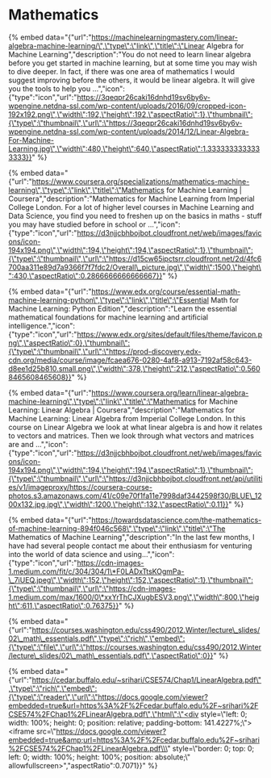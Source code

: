 # Mathematics





{% embed data="{\"url\":\"https://machinelearningmastery.com/linear-algebra-machine-learning/\",\"type\":\"link\",\"title\":\"Linear Algebra for Machine Learning\",\"description\":\"You do not need to learn linear algebra before you get started in machine learning, but at some time you may wish to dive deeper. In fact, if there was one area of mathematics I would suggest improving before the others, it would be linear algebra. It will give you the tools to help you …\",\"icon\":{\"type\":\"icon\",\"url\":\"https://3qeqpr26caki16dnhd19sv6by6v-wpengine.netdna-ssl.com/wp-content/uploads/2016/09/cropped-icon-192x192.png\",\"width\":192,\"height\":192,\"aspectRatio\":1},\"thumbnail\":{\"type\":\"thumbnail\",\"url\":\"https://3qeqpr26caki16dnhd19sv6by6v-wpengine.netdna-ssl.com/wp-content/uploads/2014/12/Linear-Algebra-For-Machine-Learning.jpg\",\"width\":480,\"height\":640,\"aspectRatio\":1.3333333333333333}}" %}



{% embed data="{\"url\":\"https://www.coursera.org/specializations/mathematics-machine-learning\",\"type\":\"link\",\"title\":\"Mathematics for Machine Learning \| Coursera\",\"description\":\"Mathematics for Machine Learning from Imperial College London. For a lot of higher level courses in Machine Learning and Data Science, you find you need to freshen up on the basics in maths - stuff you may have studied before in school or ...\",\"icon\":{\"type\":\"icon\",\"url\":\"https://d3njjcbhbojbot.cloudfront.net/web/images/favicons/icon-194x194.png\",\"width\":194,\"height\":194,\"aspectRatio\":1},\"thumbnail\":{\"type\":\"thumbnail\",\"url\":\"https://d15cw65ipctsrr.cloudfront.net/2d/4fc6700aa311e89d7a9366f7f7fdc2/Overall\_picture.jpg\",\"width\":1500,\"height\":430,\"aspectRatio\":0.2866666666666667}}" %}

{% embed data="{\"url\":\"https://www.edx.org/course/essential-math-machine-learning-python\",\"type\":\"link\",\"title\":\"Essential Math for Machine Learning: Python Edition\",\"description\":\"Learn the essential mathematical foundations for machine learning and artificial intelligence.\",\"icon\":{\"type\":\"icon\",\"url\":\"https://www.edx.org/sites/default/files/theme/favicon.png\",\"aspectRatio\":0},\"thumbnail\":{\"type\":\"thumbnail\",\"url\":\"https://prod-discovery.edx-cdn.org/media/course/image/fcaea676-0280-4af8-a913-7192af58c643-d8ee1d25b810.small.png\",\"width\":378,\"height\":212,\"aspectRatio\":0.5608465608465608}}" %}

{% embed data="{\"url\":\"https://www.coursera.org/learn/linear-algebra-machine-learning\",\"type\":\"link\",\"title\":\"Mathematics for Machine Learning: Linear Algebra \| Coursera\",\"description\":\"Mathematics for Machine Learning: Linear Algebra from Imperial College London. In this course on Linear Algebra we look at what linear algebra is and how it relates to vectors and matrices. Then we look through what vectors and matrices are and ...\",\"icon\":{\"type\":\"icon\",\"url\":\"https://d3njjcbhbojbot.cloudfront.net/web/images/favicons/icon-194x194.png\",\"width\":194,\"height\":194,\"aspectRatio\":1},\"thumbnail\":{\"type\":\"thumbnail\",\"url\":\"https://d3njjcbhbojbot.cloudfront.net/api/utilities/v1/imageproxy/https://coursera-course-photos.s3.amazonaws.com/41/c09e70f1fa11e7998daf3442598f30/BLUE\_1200x132.jpg.jpg\",\"width\":1200,\"height\":132,\"aspectRatio\":0.11}}" %}

{% embed data="{\"url\":\"https://towardsdatascience.com/the-mathematics-of-machine-learning-894f046c568\",\"type\":\"link\",\"title\":\"The Mathematics of Machine Learning\",\"description\":\"In the last few months, I have had several people contact me about their enthusiasm for venturing into the world of data science and using…\",\"icon\":{\"type\":\"icon\",\"url\":\"https://cdn-images-1.medium.com/fit/c/304/304/1\*F0LADxTtsKOgmPa-\_7iUEQ.jpeg\",\"width\":152,\"height\":152,\"aspectRatio\":1},\"thumbnail\":{\"type\":\"thumbnail\",\"url\":\"https://cdn-images-1.medium.com/max/1600/0\*xxYrThCJXugbESV3.png\",\"width\":800,\"height\":611,\"aspectRatio\":0.76375}}" %}

{% embed data="{\"url\":\"https://courses.washington.edu/css490/2012.Winter/lecture\_slides/02\_math\_essentials.pdf\",\"type\":\"rich\",\"embed\":{\"type\":\"file\",\"url\":\"https://courses.washington.edu/css490/2012.Winter/lecture\_slides/02\_math\_essentials.pdf\",\"aspectRatio\":0}}" %}

{% embed data="{\"url\":\"https://cedar.buffalo.edu/~srihari/CSE574/Chap1/LinearAlgebra.pdf\",\"type\":\"rich\",\"embed\":{\"type\":\"reader\",\"url\":\"https://docs.google.com/viewer?embedded=true&url=https%3A%2F%2Fcedar.buffalo.edu%2F~srihari%2FCSE574%2FChap1%2FLinearAlgebra.pdf\",\"html\":\"<div style=\\\"left: 0; width: 100%; height: 0; position: relative; padding-bottom: 141.4227%;\\\"><iframe src=\\\"https://docs.google.com/viewer?embedded=true&amp;url=https%3A%2F%2Fcedar.buffalo.edu%2F~srihari%2FCSE574%2FChap1%2FLinearAlgebra.pdf\\\" style=\\\"border: 0; top: 0; left: 0; width: 100%; height: 100%; position: absolute;\\\" allowfullscreen></iframe></div>\",\"aspectRatio\":0.7071}}" %}

